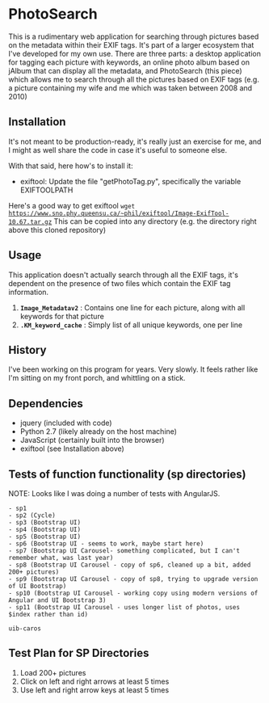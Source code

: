 # PhotoSearch

This is a rudimentary web application for searching through pictures based on the metadata within their EXIF tags.  It's part of a larger ecosystem that I've developed for my own use.  There are three parts: a desktop application for tagging each picture with keywords, an online photo album based on jAlbum that can display all the metadata, and PhotoSearch (this piece) which allows me to search through all the pictures based on EXIF tags (e.g. a picture containing my wife and me which was taken between 2008 and 2010)

## Installation

It's not meant to be production-ready, it's really just an exercise for me, and I might as well share the code in case it's useful to someone else.

With that said, here how's to install it:
- exiftool: Update the file "getPhotoTag.py", specifically the variable EXIFTOOLPATH

Here's a good way to get exiftool
<code>wget https://www.sno.phy.queensu.ca/~phil/exiftool/Image-ExifTool-10.67.tar.gz</code>
This can be copied into any directory (e.g. the directory right above this cloned repository)



## Usage

This application doesn't actually search through all the EXIF tags, it's dependent on the presence of two files which contain the EXIF tag information.

1. <code>**Image_Metadatav2**</code> : Contains one line for each picture, along with all keywords for that picture
2. <code>**.KM_keyword_cache**</code> : Simply list of all unique keywords, one per line

## History

I've been working on this program for years.  Very slowly.  It feels rather like I'm sitting on my front porch, and whittling on a stick.

## Dependencies

- jquery (included with code)
- Python 2.7 (likely already on the host machine)
- JavaScript (certainly built into the browser)
- exiftool (see Installation above)

## Tests of function functionality (sp directories)

NOTE: Looks like I was doing a number of tests with AngularJS.

```
- sp1
- sp2 (Cycle)
- sp3 (Bootstrap UI)
- sp4 (Bootstrap UI)
- sp5 (Bootstrap UI)
- sp6 (Bootstrap UI - seems to work, maybe start here)
- sp7 (Bootstrap UI Carousel- something complicated, but I can't remember what, was last year)
- sp8 (Bootstrap UI Carousel - copy of sp6, cleaned up a bit, added 200+ pictures)
- sp9 (Bootstrap UI Carousel - copy of sp8, trying to upgrade version of UI Bootstrap)
- sp10 (Bootstrap UI Carousel - working copy using modern versions of Angular and UI Bootstrap 3)
- sp11 (Bootstrap UI Carousel - uses longer list of photos, uses $index rather than id)
```


```
uib-caros
```

## Test Plan for SP Directories

1. Load 200+ pictures
1. Click on left and right arrows at least 5 times
1. Use left and right arrow keys at least 5 times
